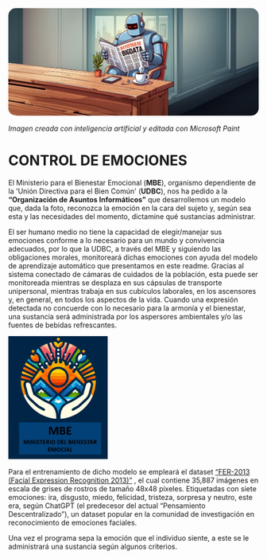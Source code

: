 <img src="Imagenes/readme.jpg" alt="Imagen creada con inteligencia artificial y editada con Microsoft Paint" style="border-radius: 15px;">

*Imagen creada con inteligencia artificial y editada con Microsoft Paint*


# CONTROL DE EMOCIONES
El Ministerio para el Bienestar Emocional (**MBE**), organismo dependiente de la 'Unión Directiva para el Bien Común' (**UDBC**), nos ha pedido a la **“Organización de Asuntos Informáticos”** que desarrollemos un modelo que, dada la foto, reconozca la emoción en la cara del sujeto y, según sea esta y las necesidades del momento, dictamine qué sustancias administrar.

El ser humano medio no tiene la capacidad de elegir/manejar sus emociones conforme a lo necesario para un mundo y convivencia adecuados, por lo que la UDBC, a través del MBE y siguiendo las obligaciones morales, monitoreará dichas emociones con ayuda del modelo de aprendizaje automático que presentamos en este readme. Gracias al sistema conectado de cámaras de cuidados de la población, esta puede ser monitoreada mientras se desplaza en sus cápsulas de transporte unipersonal, mientras trabaja en sus cubículos laborales, en los ascensores y, en general, en todos los aspectos de la vida. Cuando una expresión detectada no concuerde con lo necesario para la armonía y el bienestar, una sustancia será administrada por los aspersores ambientales y/o las fuentes de bebidas refrescantes. 

<img src="Imagenes/MBE.jpg" alt="Logotipo de MBE" width="200">



Para el entrenamiento de dicho modelo se empleará el dataset [“FER-2013 (Facial Expression Recognition 2013)”](https://www.kaggle.com/datasets/msambare/fer2013)
, el cual contiene 35,887 imágenes en escala de grises de rostros de tamaño 48x48 píxeles. Etiquetadas con siete emociones: ira, disgusto, miedo, felicidad, tristeza, sorpresa y neutro, este era, según ChatGPT (el predecesor del actual “Pensamiento Descentralizado”), un dataset popular en la comunidad de investigación en reconocimiento de emociones faciales.

Una vez el programa sepa la emoción que el individuo siente, a este se le administrará una sustancia según algunos criterios.
